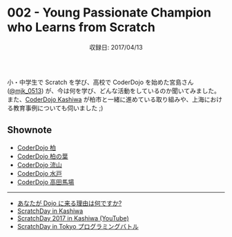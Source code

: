 # 002 - Young Passionate Champion who Learns from Scratch
<div style="text-align: center; padding-bottom: 30px;">収録日: 2017/04/13</div><br>

小・中学生で Scratch を学び、高校で CoderDojo を始めた宮島さん ([@mjk_0513](https://twitter.com/mjk_0513)) が、今は何を学び、どんな活動をしているのか聞いてみました。また、[CoderDojo Kashiwa](http://www.coderdojo-kashiwa.com/) が柏市と一緒に進めている取り組みや、上海における教育事例についても伺いました ;)

## Shownote

- [CoderDojo 柏](http://www.coderdojo-kashiwa.com/)
- [CoderDojo 柏の葉](http://coderdojo-kashiwa.com/kashiwanoha/)
- [CoderDojo 流山](http://www.code-for-nagareyama.org/?cat=11)
- [CoderDojo 水戸](http://coderdojo-mito.com/)
- [CoderDojo 高田馬場](http://coderdojo-tdbb.com/)

-----------

- [あなたが Dojo に来る理由は何ですか?](https://www.youtube.com/watch?v=gLDue2xb1j8)
- [ScratchDay in Kashiwa](http://sd.coderdojo-kashiwa.com/)
- [ScratchDay 2017 in Kashiwa (YouTube)](https://www.youtube.com/watch?v=LO7fXO1vp1c)
- [ScratchDay in Tokyo プログラミングバトル](http://day.scratch-ja.org/post/115465554182/%E3%83%97%E3%83%AD%E3%82%B0%E3%83%A9%E3%83%9F%E3%83%B3%E3%82%B0%E3%83%90%E3%83%88%E3%83%AB)
